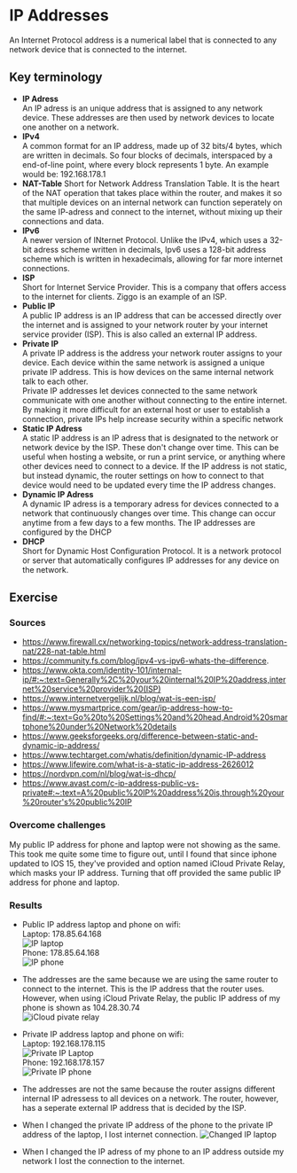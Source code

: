 # IP Addresses
An Internet Protocol address is a numerical label that is connected to any network device that is connected to the internet.
## Key terminology
- **IP Adress**  
An IP adress is an unique address that is assigned to any network device. These addresses are then used by network devices to locate one another on a network.
- **IPv4**  
A common format for an IP address, made up of 32 bits/4 bytes, which are written in decimals. So four blocks of decimals, interspaced by a end-of-line point, where every block represents 1 byte. An example would be: 192.168.178.1   
- **NAT-Table**
Short for Network Address Translation Table. It is the heart of the NAT operation that takes place within the router, and makes it so that multiple devices on an internal network can function seperately on the same IP-adress and connect to the internet, without mixing up their connections and data.
- **IPv6**  
A newer version of INternet Protocol. Unlike the IPv4, which uses a 32-bit adress scheme written in decimals, Ipv6 uses a 128-bit address scheme which is written in hexadecimals, allowing for far more internet connections. 
- **ISP**  
Short for Internet Service Provider. This is a company that offers access to the internet for clients. Ziggo is an example of an ISP.  
- **Public IP**  
  A public IP address is an IP address that can be accessed directly over the internet and is assigned to your network router by your internet service provider (ISP). This is also called an external IP address.
- **Private IP**  
A private IP address is the address your network router assigns to your device. Each device within the same network is assigned a unique private IP address. This is how devices on the same internal network talk to each other.  
Private IP addresses let devices connected to the same network communicate with one another without connecting to the entire internet. By making it more difficult for an external host or user to establish a connection, private IPs help increase security within a specific network
- **Static IP Adress**  
A static IP address is an IP adress that is designated to the network or network device by the ISP. These don't change over time. This can be useful when hosting a website, or run a print service, or anything where other devices need to connect to a device. If the IP address is not static, but instead dynamic, the router settings on how to connect to that device would need to be updated every time the IP address changes.
- **Dynamic IP Adress**  
A dynamic IP adress is a temporary adress for devices connected to a network that continuously changes over time. This change can occur anytime from a few days to a few months. The IP addresses are configured by the DHCP  
- **DHCP**  
Short for Dynamic Host Configuration Protocol.
It is a network protocol or server that automatically configures IP addresses for any device on the network.

## Exercise
### Sources
- https://www.firewall.cx/networking-topics/network-address-translation-nat/228-nat-table.html
- https://community.fs.com/blog/ipv4-vs-ipv6-whats-the-difference.  
- https://www.okta.com/identity-101/internal-ip/#:~:text=Generally%2C%20your%20internal%20IP%20address,internet%20service%20provider%20(ISP)  
- https://www.internetvergelijk.nl/blog/wat-is-een-isp/  
- https://www.mysmartprice.com/gear/ip-address-how-to-find/#:~:text=Go%20to%20Settings%20and%20head,Android%20smartphone%20under%20Network%20details  
- https://www.geeksforgeeks.org/difference-between-static-and-dynamic-ip-address/
- https://www.techtarget.com/whatis/definition/dynamic-IP-address  
- https://www.lifewire.com/what-is-a-static-ip-address-2626012  
- https://nordvpn.com/nl/blog/wat-is-dhcp/  
- https://www.avast.com/c-ip-address-public-vs-private#:~:text=A%20public%20IP%20address%20is,through%20your%20router's%20public%20IP

### Overcome challenges
My public IP address for phone and laptop were not showing as the same. This took me quite some time to figure out, until I found that since iphone updated to IOS 15, they've provided and option named iCloud Private Relay, which masks your IP address. Turning that off provided the same public IP address for phone and laptop.

### Results
- Public IP address laptop and phone on wifi:  
Laptop: 178.85.64.168  
![IP laptop](https://github.com/Techgrounds-Cloud-9/cloud-9-jairvaneer/blob/aa84f58660b0f5d9e2154beefde64313c435cdbc/00_includes/Sprint%202/Screenshots%20Network/NTW-05/NTW-05%20Exercise%201%20-%20%231_Public_IP_Laptop.png)  
Phone: 178.85.64.168  
![IP phone](https://github.com/Techgrounds-Cloud-9/cloud-9-jairvaneer/blob/aa84f58660b0f5d9e2154beefde64313c435cdbc/00_includes/Sprint%202/Screenshots%20Network/NTW-05/NTW-05%20Exercise%201%20-%20%232_Public_IP_Phone.PNG)  

- The addresses are the same because we are using the same router to connect to the internet. This is the IP address that the router uses.
However, when using iCloud Private Relay, the public IP address of my phone is shown as 104.28.30.74  
![iCloud pivate relay](https://github.com/Techgrounds-Cloud-9/cloud-9-jairvaneer/blob/aa84f58660b0f5d9e2154beefde64313c435cdbc/00_includes/Sprint%202/Screenshots%20Network/NTW-05/NTW-05%20Exercise%201%20-%20%233_Public_IP_Phone_ICloud_Private_Relay.PNG)
- Private IP address laptop and phone on wifi:  
Laptop: 192.168.178.115  
![Private IP Laptop](https://github.com/Techgrounds-Cloud-9/cloud-9-jairvaneer/blob/aa84f58660b0f5d9e2154beefde64313c435cdbc/00_includes/Sprint%202/Screenshots%20Network/NTW-05/NTW-05%20Exercise%201%20-%20%234_Private_IP_Laptop.png)  
Phone: 192.168.178.157  
![Private IP phone](https://github.com/Techgrounds-Cloud-9/cloud-9-jairvaneer/blob/aa84f58660b0f5d9e2154beefde64313c435cdbc/00_includes/Sprint%202/Screenshots%20Network/NTW-05/NTW-05%20Exercise%201%20-%20%235_Private_IP_Phone.PNG)  
- The addresses are not the same because the router assigns different internal IP adressess to all devices on a network. The router, however, has a seperate external IP address that is decided by the ISP.
- When I changed the private IP address of the phone to the private IP address of the laptop, I lost internet connection. ![Changed IP laptop](https://github.com/Techgrounds-Cloud-9/cloud-9-jairvaneer/blob/aa84f58660b0f5d9e2154beefde64313c435cdbc/00_includes/Sprint%202/Screenshots%20Network/NTW-05/NTW-05%20Exercise%201%20-%20%236_Changed_IP_Phone_Laptop.PNG)
- When I changed the IP adress of my phone to an IP address outside my network I lost the connection to the internet.